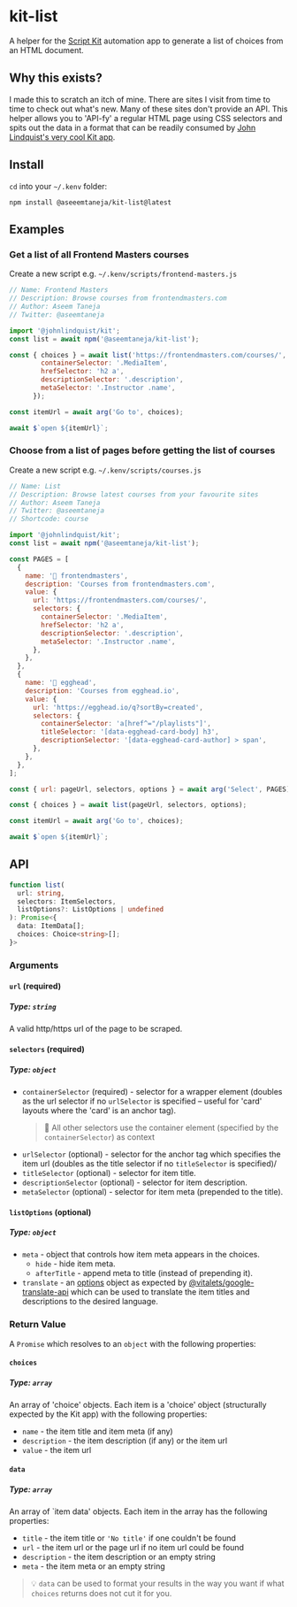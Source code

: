# kit-list

A helper for the [Script Kit](https://scriptkit.com) automation app to generate a list of choices from an HTML document.

## Why this exists?

I made this to scratch an itch of mine. There are sites I visit from time to time to check out what's new. Many of these sites don't provide an API. This helper allows you to 'API-fy' a regular HTML page using CSS selectors and spits out the data in a format that can be readily consumed by [John Lindquist's very cool Kit app](https://github.com/johnlindquist/kit).

## Install

`cd` into your `~/.kenv` folder:

```shell
npm install @aseeemtaneja/kit-list@latest
```

## Examples

### Get a list of all Frontend Masters courses

Create a new script e.g. `~/.kenv/scripts/frontend-masters.js`

```javascript
// Name: Frontend Masters
// Description: Browse courses from frontendmasters.com
// Author: Aseem Taneja
// Twitter: @aseemtaneja

import '@johnlindquist/kit';
const list = await npm('@aseemtaneja/kit-list');

const { choices } = await list('https://frontendmasters.com/courses/', {
        containerSelector: '.MediaItem',
        hrefSelector: 'h2 a',
        descriptionSelector: '.description',
        metaSelector: '.Instructor .name',
      });

const itemUrl = await arg('Go to', choices);

await $`open ${itemUrl}`;
```

### Choose from a list of pages before getting the list of courses
Create a new script e.g. `~/.kenv/scripts/courses.js`

```javascript
// Name: List
// Description: Browse latest courses from your favourite sites
// Author: Aseem Taneja
// Twitter: @aseemtaneja
// Shortcode: course

import '@johnlindquist/kit';
const list = await npm('@aseemtaneja/kit-list');

const PAGES = [
  {
    name: '🥋 frontendmasters',
    description: 'Courses from frontendmasters.com',
    value: {
      url: 'https://frontendmasters.com/courses/',
      selectors: {
        containerSelector: '.MediaItem',
        hrefSelector: 'h2 a',
        descriptionSelector: '.description',
        metaSelector: '.Instructor .name',
      },
    },
  },
  {
    name: '🥚 egghead',
    description: 'Courses from egghead.io',
    value: {
      url: 'https://egghead.io/q?sortBy=created',
      selectors: {
        containerSelector: 'a[href^="/playlists"]',
        titleSelector: '[data-egghead-card-body] h3',
        descriptionSelector: '[data-egghead-card-author] > span',
      },
    },
  },
];

const { url: pageUrl, selectors, options } = await arg('Select', PAGES);

const { choices } = await list(pageUrl, selectors, options);

const itemUrl = await arg('Go to', choices);

await $`open ${itemUrl}`;
```

## API

```typescript
function list(
  url: string,
  selectors: ItemSelectors,
  listOptions?: ListOptions | undefined
): Promise<{
  data: ItemData[];
  choices: Choice<string>[];
}>
```

### Arguments

#### `url` (required)
##### Type: `string`
A valid http/https url of the page to be scraped.

#### `selectors` (required)
##### Type: `object`
- `containerSelector` (required) - selector for a wrapper element (doubles as the url selector if no `urlSelector` is specified – useful for 'card' layouts where the 'card' is an anchor tag).
  > 🚨 All other selectors use the container element (specified by the `containerSelector`) as context
- `urlSelector` (optional) - selector for the anchor tag which specifies the item url (doubles as the title selector if no `titleSelector` is specified)/
- `titleSelector` (optional) - selector for item title.
- `descriptionSelector` (optional) - selector for item description.
- `metaSelector` (optional) - selector for item meta (prepended to the title).

#### `listOptions` (optional)
##### Type: `object`
- `meta` - object that controls how item meta appears in the choices.
  - `hide` - hide item meta.
  - `afterTitle` - append meta to title (instead of prepending it).
- `translate` - an [options](https://github.com/vitalets/google-translate-api#options) object as expected by [@vitalets/google-translate-api](https://github.com/vitalets/google-translate-api) which can be used to translate the item titles and descriptions to the desired language.

### Return Value
A `Promise` which resolves to an `object` with the following properties:

#### `choices`
##### Type: `array`
An array of 'choice' objects. Each item is a 'choice' object (structurally expected by the Kit app) with the following properties:
- `name` - the item title and item meta (if any)
- `description` - the item description (if any) or the item url
- `value` - the item url


#### `data`
##### Type: `array`
An array of `item data' objects. Each item in the array has the following properties:
- `title` - the item title or `'No title'` if one couldn't be found
- `url` - the item url or the page url if no item url could be found
- `description` - the item description or an empty string
- `meta` - the item meta or an empty string
> 💡 `data` can be used to format your results in the way you want if what `choices` returns does not cut it for you.
